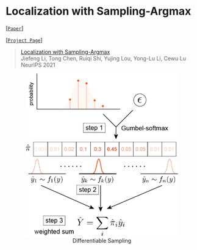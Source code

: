 # Localization with Sampling-Argmax

[[`Paper`](https://jeffli.site/sampling-argmax/resources/neurips2021-sampling-argmax.pdf)]
<!-- [[`arXiv`]()] -->
[[`Project Page`](https://jeffli.site/sampling-argmax/)]

> [Localization with Sampling-Argmax]()  
> Jiefeng Li, Tong Chen, Ruiqi Shi, Yujing Lou, Yong-Lu Li, Cewu Lu  
> NeurIPS 2021  

<div align="center">
    <img src="asserts/sampling-argmax.jpg", width="400" alt><br>
    Differentiable Sampling
</div>
